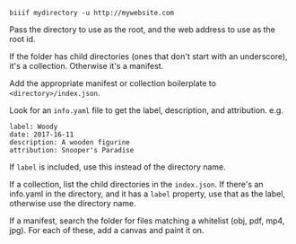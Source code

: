 
`biiif mydirectory -u http://mywebsite.com`

Pass the directory to use as the root, and the web address to use as the root id.

If the folder has child directories (ones that don't start with an underscore), it's a collection. Otherwise it's a manifest.

Add the appropriate manifest or collection boilerplate to `<directory>/index.json`.

Look for an `info.yaml` file to get the label, description, and attribution. e.g.

```
label: Woody
date: 2017-16-11
description: A wooden figurine
attribution: Snooper's Paradise 
```

If `label` is included, use this instead of the directory name.

If a collection, list the child directories in the `index.json`. If there's an info.yaml in the directory, and it has a `label` property, use that as the label, otherwise use the directory name.

If a manifest, search the folder for files matching a whitelist (obj, pdf, mp4, jpg). For each of these, add a canvas and paint it on.

